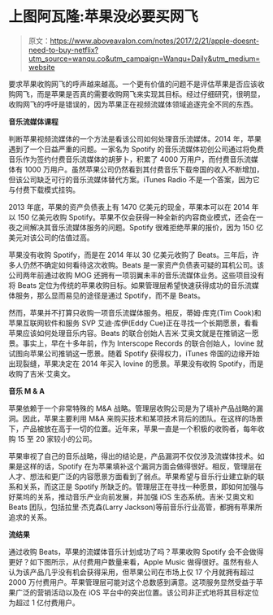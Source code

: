 # 上图阿瓦隆:苹果没必要买网飞

> 原文：<https://www.aboveavalon.com/notes/2017/2/21/apple-doesnt-need-to-buy-netflix?utm_source=wanqu.co&utm_campaign=Wanqu+Daily&utm_medium=website>

要求苹果收购网飞的呼声越来越高。一个更有价值的问题不是评估苹果是否应该收购网飞，而是苹果是否真的需要收购网飞来实现其目标。经过仔细研究，很明显，收购网飞的呼吁是错误的，因为苹果正在视频流媒体领域追逐完全不同的东西。

**音乐流媒体课程**

判断苹果视频流媒体的一个方法是看该公司如何处理音乐流媒体。2014 年，苹果遇到了一个日益严重的问题。一家名为 Spotify 的音乐流媒体初创公司通过将免费音乐作为签约付费音乐流媒体的胡萝卜，积累了 4000 万用户，而付费音乐流媒体有 1000 万用户。虽然苹果公司仍然看到其付费音乐下载帝国的收入不断增加，但该公司缺乏可行的音乐流媒体替代方案。iTunes Radio 不是一个答案，因为它与付费下载模式挂钩。

2013 年底，苹果的资产负债表上有 1470 亿美元的现金，苹果本可以在 2014 年以 150 亿美元收购 Spotify。苹果不仅会获得一种全新的内容商业模式，还会在一夜之间解决其音乐流媒体服务的问题。Spotify 很难拒绝苹果的报价，因为 150 亿美元对该公司的估值过高。

苹果没有收购 Spotify，而是在 2014 年以 30 亿美元收购了 Beats。三年后，许多人仍然不确定如何看待这次收购。Beats 是一家资产负债表可疑的耳机公司。该公司两年前通过收购 MOG 还拥有一项羽翼未丰的音乐流媒体业务。这些项目没有将 Beats 定位为传统的苹果收购目标。如果管理层希望快速获得成功的音乐流媒体服务，那么显而易见的途径是通过 Spotify，而不是 Beats。

然而，苹果并不打算只收购一项音乐流媒体服务。相反，蒂姆·库克(Tim Cook)和苹果互联网软件和服务 SVP 艾迪·库伊(Eddy Cue)正在寻找一个长期愿景，看看苹果应该如何处理音乐内容。Beats 的联合创始人吉米·艾奥文就是在推销这一愿景。事实上，早在十多年前，作为 Interscope Records 的联合创始人，Iovine 就试图向苹果公司推销这一愿景。随着 Spotify 获得权力，iTunes 帝国的边缘开始出现裂缝，苹果决定在 2014 年买入 Iovine 的愿景。苹果没有收购 Spotify，而是收购了吉米·艾奥文。

**音乐 M & A**

苹果依赖于一个非常特殊的 M&A 战略。管理层收购公司是为了填补产品战略的漏洞。因此，苹果主要利用 M&A 来购买技术和某项技术背后的团队。在这样的场景下，产品被放在高于一切的位置。近年来，苹果一直是一个积极的收购者，每年收购 15 至 20 家较小的公司。

苹果审视了自己的音乐战略，得出的结论是，产品漏洞不仅仅涉及流媒体技术。如果是这样的话，Spotify 在为苹果填补这个漏洞方面会做得很好。相反，管理层在人才、想法和更广泛的内容愿景方面看到了弱点。苹果希望与音乐行业建立新的联系和关系，而这正是 Spotify 所缺乏的。管理层正在寻找一种愿景，即如何加强与好莱坞的关系，推动音乐产业向前发展，并加强 iOS 生态系统。吉米·艾奥文和 Beats 团队，包括拉里·杰克森(Larry Jackson)等前音乐行业高管，都拥有苹果所追求的关系。

**流结果**

通过收购 Beats，苹果的流媒体音乐计划成功了吗？苹果收购 Spotify 会不会做得更好？如下图所示，从付费用户数量来看，Apple Music 做得很好。虽然有些人认为该产品几乎没有机会获得采用，但苹果公司在市场上仅 17 个月就拥有超过 2000 万付费用户。苹果管理层可能对这个总数感到满意。这项服务显然受益于苹果广泛的营销活动以及在 iOS 平台中的突出位置。该公司非正式地将其目标定位为超过 1 亿付费用户。